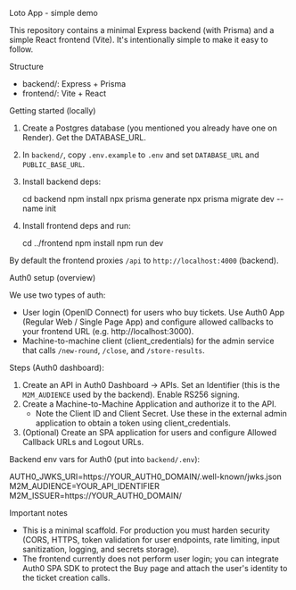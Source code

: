 Loto App - simple demo

This repository contains a minimal Express backend (with Prisma) and a simple React frontend (Vite). It's intentionally simple to make it easy to follow.

Structure
- backend/: Express + Prisma
- frontend/: Vite + React

Getting started (locally)

1. Create a Postgres database (you mentioned you already have one on Render). Get the DATABASE_URL.
2. In `backend/`, copy `.env.example` to `.env` and set `DATABASE_URL` and `PUBLIC_BASE_URL`.
3. Install backend deps:

   cd backend
   npm install
   npx prisma generate
   npx prisma migrate dev --name init

4. Install frontend deps and run:

   cd ../frontend
   npm install
   npm run dev

By default the frontend proxies `/api` to `http://localhost:4000` (backend).

Auth0 setup (overview)

We use two types of auth:
- User login (OpenID Connect) for users who buy tickets. Use Auth0 App (Regular Web / Single Page App) and configure allowed callbacks to your frontend URL (e.g. http://localhost:3000).
- Machine-to-machine client (client_credentials) for the admin service that calls `/new-round`, `/close`, and `/store-results`.

Steps (Auth0 dashboard):
1. Create an API in Auth0 Dashboard -> APIs. Set an Identifier (this is the `M2M_AUDIENCE` used by the backend). Enable RS256 signing.
2. Create a Machine-to-Machine Application and authorize it to the API.
   - Note the Client ID and Client Secret. Use these in the external admin application to obtain a token using client_credentials.
3. (Optional) Create an SPA application for users and configure Allowed Callback URLs and Logout URLs.

Backend env vars for Auth0 (put into `backend/.env`):

AUTH0_JWKS_URI=https://YOUR_AUTH0_DOMAIN/.well-known/jwks.json
M2M_AUDIENCE=YOUR_API_IDENTIFIER
M2M_ISSUER=https://YOUR_AUTH0_DOMAIN/

Important notes
- This is a minimal scaffold. For production you must harden security (CORS, HTTPS, token validation for user endpoints, rate limiting, input sanitization, logging, and secrets storage).
- The frontend currently does not perform user login; you can integrate Auth0 SPA SDK to protect the Buy page and attach the user's identity to the ticket creation calls.
